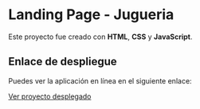# Landing Page - Jugueria

Este proyecto fue creado con **HTML**, **CSS** y **JavaScript**.

## Enlace de despliegue

Puedes ver la aplicación en línea en el siguiente enlace:

[Ver proyecto desplegado](https://santospatazca.github.io/jugeria-delicias.github.io/) 
